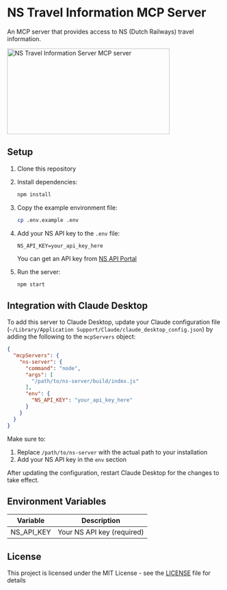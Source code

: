 # NS Travel Information MCP Server

An MCP server that provides access to NS (Dutch Railways) travel information.

<a href="https://glama.ai/mcp/servers/tzd5oz5tov"><img width="380" height="200" src="https://glama.ai/mcp/servers/tzd5oz5tov/badge" alt="NS Travel Information Server MCP server" /></a>

## Setup

1. Clone this repository
2. Install dependencies:
   ```bash
   npm install
   ```
3. Copy the example environment file:
   ```bash
   cp .env.example .env
   ```
4. Add your NS API key to the `.env` file:
   ```
   NS_API_KEY=your_api_key_here
   ```
   You can get an API key from [NS API Portal](https://apiportal.ns.nl/)

5. Run the server:
   ```bash
   npm start
   ```

## Integration with Claude Desktop

To add this server to Claude Desktop, update your Claude configuration file (`~/Library/Application Support/Claude/claude_desktop_config.json`) by adding the following to the `mcpServers` object:

```json
{
  "mcpServers": {
    "ns-server": {
      "command": "node",
      "args": [
        "/path/to/ns-server/build/index.js"
      ],
      "env": {
        "NS_API_KEY": "your_api_key_here"
      }
    }
  }
}
```

Make sure to:
1. Replace `/path/to/ns-server` with the actual path to your installation
2. Add your NS API key in the `env` section

After updating the configuration, restart Claude Desktop for the changes to take effect.

## Environment Variables

| Variable | Description |
|----------|-------------|
| NS_API_KEY | Your NS API key (required) |

## License

This project is licensed under the MIT License - see the [LICENSE](LICENSE) file for details
